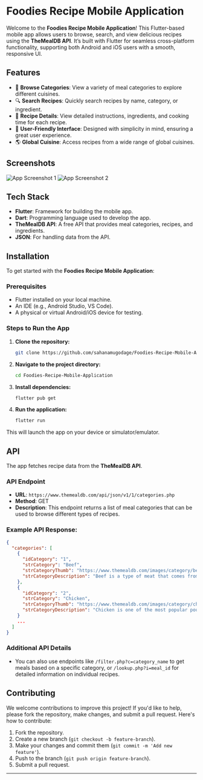 # Foodies Recipe Mobile Application

Welcome to the **Foodies Recipe Mobile Application**! This Flutter-based mobile app allows users to browse, search, and view delicious recipes using the **TheMealDB API**. It’s built with Flutter for seamless cross-platform functionality, supporting both Android and iOS users with a smooth, responsive UI.

## Features

- 🍲 **Browse Categories**: View a variety of meal categories to explore different cuisines.
- 🔍 **Search Recipes**: Quickly search recipes by name, category, or ingredient.
- 📝 **Recipe Details**: View detailed instructions, ingredients, and cooking time for each recipe.
- 🍴 **User-Friendly Interface**: Designed with simplicity in mind, ensuring a great user experience.
- 🌎 **Global Cuisine**: Access recipes from a wide range of global cuisines.

## Screenshots

![App Screenshot 1](App_overview/home_page.png) ![App Screenshot 2](App_overview/image.png)

## Tech Stack

- **Flutter**: Framework for building the mobile app.
- **Dart**: Programming language used to develop the app.
- **TheMealDB API**: A free API that provides meal categories, recipes, and ingredients.
- **JSON**: For handling data from the API.

## Installation

To get started with the **Foodies Recipe Mobile Application**:

### Prerequisites

- Flutter installed on your local machine.
- An IDE (e.g., Android Studio, VS Code).
- A physical or virtual Android/iOS device for testing.

### Steps to Run the App

1. **Clone the repository:**

   ```bash
   git clone https://github.com/sahanamugodage/Foodies-Recipe-Mobile-Application.git
   ```

2. **Navigate to the project directory:**

   ```bash
   cd Foodies-Recipe-Mobile-Application
   ```

3. **Install dependencies:**

   ```bash
   flutter pub get
   ```

4. **Run the application:**
   ```bash
   flutter run
   ```

This will launch the app on your device or simulator/emulator.

## API

The app fetches recipe data from the **TheMealDB API**.

### API Endpoint

- **URL**: `https://www.themealdb.com/api/json/v1/1/categories.php`
- **Method**: GET
- **Description**: This endpoint returns a list of meal categories that can be used to browse different types of recipes.

### Example API Response:

```json
{
  "categories": [
    {
      "idCategory": "1",
      "strCategory": "Beef",
      "strCategoryThumb": "https://www.themealdb.com/images/category/beef.png",
      "strCategoryDescription": "Beef is a type of meat that comes from cattle."
    },
    {
      "idCategory": "2",
      "strCategory": "Chicken",
      "strCategoryThumb": "https://www.themealdb.com/images/category/chicken.png",
      "strCategoryDescription": "Chicken is one of the most popular poultry meats in the world."
    }
    ...
  ]
}
```

### Additional API Details

- You can also use endpoints like `/filter.php?c=category_name` to get meals based on a specific category, or `/lookup.php?i=meal_id` for detailed information on individual recipes.

## Contributing

We welcome contributions to improve this project! If you'd like to help, please fork the repository, make changes, and submit a pull request. Here's how to contribute:

1. Fork the repository.
2. Create a new branch (`git checkout -b feature-branch`).
3. Make your changes and commit them (`git commit -m 'Add new feature'`).
4. Push to the branch (`git push origin feature-branch`).
5. Submit a pull request.

---
